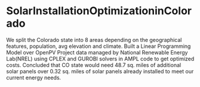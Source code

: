 # SolarInstallationOptimizationinColorado
We split the Colorado state into 8 areas depending on the geographical features, population, avg elevation and climate. Built a Linear Programming Model over OpenPV Project data managed by National Renewable Energy Lab(NREL) using CPLEX and GUROBI solvers in AMPL code to get optimized costs. Concluded that CO state would need 48.7 sq. miles of additional solar panels over 0.32 sq. miles of solar panels already installed to meet our current energy needs.
